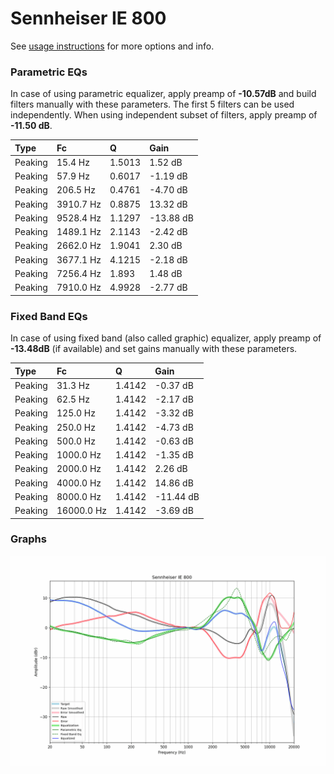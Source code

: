 # Sennheiser IE 800
See [usage instructions](https://github.com/jaakkopasanen/AutoEq#usage) for more options and info.

### Parametric EQs
In case of using parametric equalizer, apply preamp of **-10.57dB** and build filters manually
with these parameters. The first 5 filters can be used independently.
When using independent subset of filters, apply preamp of **-11.50 dB**.

| Type    | Fc        |      Q | Gain      |
|:--------|:----------|:-------|:----------|
| Peaking | 15.4 Hz   | 1.5013 | 1.52 dB   |
| Peaking | 57.9 Hz   | 0.6017 | -1.19 dB  |
| Peaking | 206.5 Hz  | 0.4761 | -4.70 dB  |
| Peaking | 3910.7 Hz | 0.8875 | 13.32 dB  |
| Peaking | 9528.4 Hz | 1.1297 | -13.88 dB |
| Peaking | 1489.1 Hz | 2.1143 | -2.42 dB  |
| Peaking | 2662.0 Hz | 1.9041 | 2.30 dB   |
| Peaking | 3677.1 Hz | 4.1215 | -2.18 dB  |
| Peaking | 7256.4 Hz | 1.893  | 1.48 dB   |
| Peaking | 7910.0 Hz | 4.9928 | -2.77 dB  |

### Fixed Band EQs
In case of using fixed band (also called graphic) equalizer, apply preamp of **-13.48dB**
(if available) and set gains manually with these parameters.

| Type    | Fc         |      Q | Gain      |
|:--------|:-----------|:-------|:----------|
| Peaking | 31.3 Hz    | 1.4142 | -0.37 dB  |
| Peaking | 62.5 Hz    | 1.4142 | -2.17 dB  |
| Peaking | 125.0 Hz   | 1.4142 | -3.32 dB  |
| Peaking | 250.0 Hz   | 1.4142 | -4.73 dB  |
| Peaking | 500.0 Hz   | 1.4142 | -0.63 dB  |
| Peaking | 1000.0 Hz  | 1.4142 | -1.35 dB  |
| Peaking | 2000.0 Hz  | 1.4142 | 2.26 dB   |
| Peaking | 4000.0 Hz  | 1.4142 | 14.86 dB  |
| Peaking | 8000.0 Hz  | 1.4142 | -11.44 dB |
| Peaking | 16000.0 Hz | 1.4142 | -3.69 dB  |

### Graphs
![](./Sennheiser%20IE%20800.png)